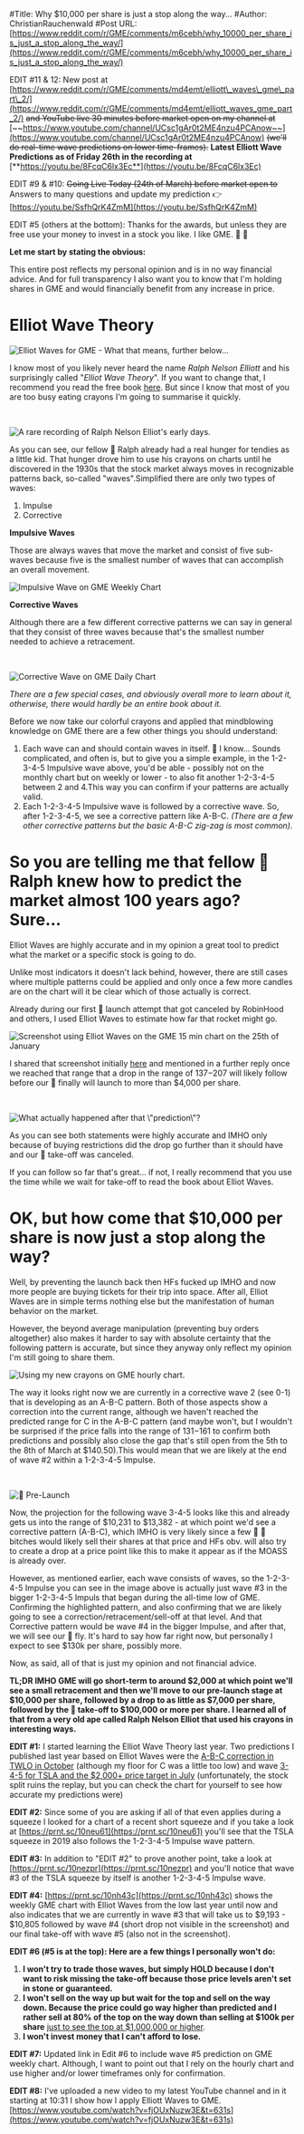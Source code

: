 #Title: Why $10,000 per share is just a stop along the way...
#Author: ChristianRauchenwald
#Post URL: [https://www.reddit.com/r/GME/comments/m6cebh/why_10000_per_share_is_just_a_stop_along_the_way/](https://www.reddit.com/r/GME/comments/m6cebh/why_10000_per_share_is_just_a_stop_along_the_way/)


EDIT #11 & 12: New post at [https://www.reddit.com/r/GME/comments/md4emt/elliott\_waves\_gme\_part\_2/](https://www.reddit.com/r/GME/comments/md4emt/elliott_waves_gme_part_2/) ~~and YouTube live 30 minutes before market open on my channel at~~ [~~https://www.youtube.com/channel/UCsc1gAr0t2ME4nzu4PCAnow~~](https://www.youtube.com/channel/UCsc1gAr0t2ME4nzu4PCAnow) ~~(we'll do real-time wave predictions on lower time-frames).~~ **Latest Elliott Wave Predictions as of Friday 26th in the recording at** [**https://youtu.be/8FcqC6lx3Ec**](https://youtu.be/8FcqC6lx3Ec)

EDIT #9 & #10: ~~Going Live Today (24th of March) before market open to~~ Answers to many questions and update my prediction 👉 [https://youtu.be/SsfhQrK4ZmM](https://youtu.be/SsfhQrK4ZmM)

EDIT #5 (others at the bottom): Thanks for the awards, but unless they are free use your money to invest in a stock you like. I like GME. 💎 🙌

**Let me start by stating the obvious:**

This entire post reflects my personal opinion and is in no way financial advice. And for full transparency I also want you to know that I'm holding shares in GME and would financially benefit from any increase in price.

# Elliot Wave Theory

![Elliot Waves for GME - What that means, further below...](https://preview.redd.it/ckvxxf66men61.png?width=1833&format=png&auto=webp&s=8f838585bedafa3b10e01afd0ad5799a9e33f85e)

I know most of you likely never heard the name *Ralph Nelson Elliott* and his surprisingly called "*Elliot Wave Theory*". If you want to change that, I recommend you read the free book [here](https://www.elliottwave.com/Free-Reports/Elliott-Wave-Principle). But since I know that most of you are too busy eating crayons I'm going to summarise it quickly.

&#x200B;

![A rare recording of Ralph Nelson Elliot's early days.](https://i.redd.it/82b95bynpen61.gif)

As you can see, our fellow 🦍 Ralph already had a real hunger for tendies as a little kid. That hunger drove him to use his crayons on charts until he discovered in the 1930s that the stock market always moves in recognizable patterns back, so-called "waves".Simplified there are only two types of waves:

1. Impulse
2. Corrective

**Impulsive Waves**

Those are always waves that move the market and consist of five sub-waves because five is the smallest number of waves that can accomplish an overall movement.

![Impulsive Wave on GME Weekly Chart](https://preview.redd.it/h9jkzo3qnen61.png?width=535&format=png&auto=webp&s=3377a44f22eb8fc0c0302c0051528dbe7d40e359)

**Corrective Waves**

Although there are a few different corrective patterns we can say in general that they consist of three waves because that's the smallest number needed to achieve a retracement.

&#x200B;

![Corrective Wave on GME Daily Chart](https://preview.redd.it/d5ry6vxloen61.png?width=382&format=png&auto=webp&s=d4f4345f6bc553b8c20d4fc22b551bf73fb825d5)

*There are a few special cases, and obviously overall more to learn about it, otherwise, there would hardly be an entire book about it.*

Before we now take our colorful crayons and applied that mindblowing knowledge on GME there are a few other things you should understand:

1. Each wave can and should contain waves in itself. 🤯  I know... Sounds complicated, and often is, but to give you a simple example, in the 1-2-3-4-5 Impulsive wave above, you'd be able - possibly not on the monthly chart but on weekly or lower - to also fit another 1-2-3-4-5 between 2 and 4.This way you can confirm if your patterns are actually valid.
2. Each 1-2-3-4-5 Impulsive wave is followed by a corrective wave. So, after 1-2-3-4-5, we see a corrective pattern like A-B-C. *(There are a few other corrective patterns but the basic A-B-C zig-zag is most common).*

# So you are telling me that fellow 🦍 Ralph knew how to predict the market almost 100 years ago? Sure...

Elliot Waves are highly accurate and in my opinion a great tool to predict what the market or a specific stock is going to do.

Unlike most indicators it doesn't lack behind, however, there are still cases where multiple patterns could be applied and only once a few more candles are on the chart will it be clear which of those actually is correct.

Already during our first 🚀 launch attempt that got canceled by RobinHood and others, I used Elliot Waves to estimate how far that rocket might go.

![Screenshot using Elliot Waves on the GME 15 min chart on the 25th of January ](https://preview.redd.it/ls6yg89ksen61.png?width=1544&format=png&auto=webp&s=02df84510f42b367541792896e09ba836e92c9a7)

I shared that screenshot initially [here](https://www.reddit.com/r/wallstreetbets/comments/l4syrd/gme_megathread_part_2/gkqko9z/) and mentioned in a further reply once we reached that range that a drop in the range of $137-$207 will likely follow before our 🚀 finally will launch to more than $4,000 per share.

&#x200B;

![What actually happened after that \\"prediction\\"?](https://preview.redd.it/j7tjz2dqten61.png?width=1552&format=png&auto=webp&s=0c100b502fe38eb3ec9c1082cad758f4fbfc09b7)

As you can see both statements were highly accurate and IMHO only because of buying restrictions did the drop go further than it should have and our 🚀  take-off was canceled.

If you can follow so far that's great... if not, I really recommend that you use the time while we wait for take-off to read the book about Elliot Waves.

# OK, but how come that $10,000 per share is now just a stop along the way?

Well, by preventing the launch back then HFs fucked up IMHO and now more people are buying tickets for their trip into space. After all, Elliot Waves are in simple terms nothing else but the manifestation of human behavior on the market.

However, the beyond average manipulation (preventing buy orders altogether) also makes it harder to say with absolute certainty that the following pattern is accurate, but since they anyway only reflect my opinion I'm still going to share them.

![Using my new crayons on GME hourly chart.](https://preview.redd.it/siqakz1even61.png?width=1782&format=png&auto=webp&s=45d7c5d21886747740e29cafe72c0b0364f52785)

The way it looks right now we are currently in a corrective wave 2 (see 0-1) that is developing as an A-B-C pattern. Both of those aspects show a correction into the current range, although we haven't reached the predicted range for C in the A-B-C pattern (and maybe won't, but I wouldn't be surprised if the price falls into the range of $131-$161 to confirm both predictions and possibly also close the gap that's still open from the 5th to the 8th of March at $140.50).This would mean that we are likely at the end of wave #2 within a 1-2-3-4-5 Impulse.

&#x200B;

![🚀  Pre-Launch](https://preview.redd.it/tnm459b4wen61.png?width=1854&format=png&auto=webp&s=69cec8c0ff7a0d85a407b27ba1adab1a1a1694ce)

Now, the projection for the following wave 3-4-5 looks like this and already gets us into the range of $10,231 to $13,382 - at which point we'd see a corrective pattern (A-B-C), which IMHO is very likely since a few 📄 🙌 bitches would likely sell their shares at that price and HFs obv. will also try to create a drop at a price point like this to make it appear as if the MOASS is already over.

However, as mentioned earlier, each wave consists of waves, so the 1-2-3-4-5 Impulse you can see in the image above is actually just wave #3 in the bigger 1-2-3-4-5 Impuls that began during the all-time low of GME. Confirming the highlighted pattern, and also confirming that we are likely going to see a correction/retracement/sell-off at that level. And that Corrective pattern would be wave #4 in the bigger Impulse, and after that, we will see our 🚀 fly. It's hard to say how far right now, but personally I expect to see $130k per share, possibly more.

Now, as said, all of that is just my opinion and not financial advice.

**TL;DR IMHO GME will go short-term to around $2,000 at which point we'll see a small retracement and then we'll move to our pre-launch stage at $10,000 per share, followed by a drop to as little as $7,000 per share, followed by the 🚀 take-off to $100,000 or more per share. I learned all of that from a very old ape called Ralph Nelson Elliot that used his crayons in interesting ways.**

**EDIT #1:** I started learning the Elliot Wave Theory last year. Two predictions I published last year based on Elliot Waves were the [A-B-C correction in TWLO in October](https://www.tradingview.com/chart/TWLO/JJ2castF-Twilio/) (although my floor for C was a little too low) and wave [3-4-5 for TSLA and the $2,000+ price target in July](https://www.tradingview.com/chart/TSLA/iTTc7EjH-Tesla-Going-for-2-000/) (unfortunately, the stock split ruins the replay, but you can check the chart for yourself to see how accurate my predictions were)

**EDIT #2:** Since some of you are asking if all of that even applies during a squeeze I looked for a chart of a recent short squeeze and if you take a look at [https://prnt.sc/10neu61](https://prnt.sc/10neu61) you'll see that the TSLA squeeze in 2019 also follows the 1-2-3-4-5 Impulse wave pattern.

**EDIT #3:** In addition to "EDIT #2" to prove another point, take a look at [https://prnt.sc/10nezpr](https://prnt.sc/10nezpr) and you'll notice that wave #3 of the TSLA squeeze by itself is another 1-2-3-4-5 Impulse wave.

**EDIT #4:** [https://prnt.sc/10nh43c](https://prnt.sc/10nh43c) shows the weekly GME chart with Elliot Waves from the low last year until now and also indicates that we are currently in wave #3 that will take us to $9,193 - $10,805 followed by wave #4 (short drop not visible in the screenshot) and our final take-off with wave #5 (also not in the screenshot).

**EDIT #6 (#5 is at the top): Here are a few things I personally won't do:**

1. **I won't try to trade those waves, but simply HOLD because I don't want to risk missing the take-off because those price levels aren't set in stone or guaranteed.**
2. **I won't sell on the way up but wait for the top and sell on the way down. Because the price could go way higher than predicted and I rather sell at 80% of the top on the way down than selling at $100k per share** [just to see the top at $1,000,000 or higher](https://prnt.sc/10ni1ei).
3. **I won't invest money that I can't afford to lose.**

**EDIT #7:** Updated link in Edit #6 to include wave #5 prediction on GME weekly chart. Although, I want to point out that I rely on the hourly chart and use higher and/or lower timeframes only for confirmation.

**EDIT #8:** I've uploaded a new video to my latest YouTube channel and in it starting at 10:31 I show how I apply Elliott Waves to GME. [https://www.youtube.com/watch?v=fjOUxNuzw3E&t=631s](https://www.youtube.com/watch?v=fjOUxNuzw3E&t=631s)